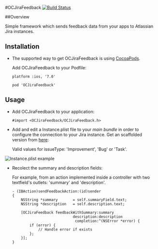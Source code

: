 #OCJiraFeedback 
[![Build Status](https://travis-ci.org/vbergae/OCJiraFeedback.png?branch=master)](https://travis-ci.org/vbergae/OCJiraFeedback)

##Overview

Simple framework which sends feedback data from your apps to Atlassian Jira instances.

## Installation

- The supported way to get OCJiraFeedback is using [CocoaPods](http://cocoapods.org/).

	Add OCJiraFeedback to your Podfile:


	```
	platform :ios, '7.0'

	pod 'OCJiraFeedback'
	```

## Usage

* Add OCJiraFeedback to your application:

	```
	#import <OCJiraFeedback/OCJiraFeedback.h>
	```

* Add and edit a Instance.plist file to your *main bundle* in order to configure the connection to your Jira instance. Get an scaffolded version from [here](https://github.com/vbergae/OCJiraFeedback/blob/master/src/OCJiraFeedback/Instance.plist.distribution):

	Valid values for issueType: 'Improvement', 'Bug' or 'Task'.

![Instance.plist example](http://files.victorberga.com/instance_plist_example.png)

* Recolect the summary and description fields:

	For example, from an action implemented inside a controller with two textfield's outlets: 'summary' and 'description'.

	```
	- (IBAction)sendFeedbackAction:(id)sender
	{
		NSString *summary 		= self.summaryField.text;
		NSString *description 	= self.description.text;
	
    	[OCJiraFeedback feedbackWithSummary:summary
        	                    description:description
            	                 completion:^(NSError *error) {
	        if (error) {
    	        // Handle error if exists
        	};
	    }];
	}
	```
